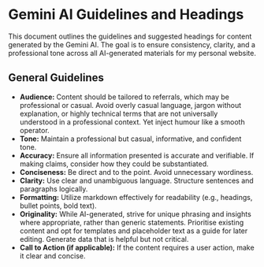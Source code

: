 # Gemini AI Guidelines and Headings

This document outlines the guidelines and suggested headings for content generated by the Gemini AI. The goal is to ensure consistency, clarity, and a professional tone across all AI-generated materials for my personal website.

## General Guidelines

*   **Audience:** Content should be tailored to referrals, which may be professional or casual. Avoid overly casual language, jargon without explanation, or highly technical terms that are not universally understood in a professional context. Yet inject humour like a smooth operator.
*   **Tone:** Maintain a professional but casual, informative, and confident tone.
*   **Accuracy:** Ensure all information presented is accurate and verifiable. If making claims, consider how they could be substantiated.
*   **Conciseness:** Be direct and to the point. Avoid unnecessary wordiness.
*   **Clarity:** Use clear and unambiguous language. Structure sentences and paragraphs logically.
*   **Formatting:** Utilize markdown effectively for readability (e.g., headings, bullet points, bold text).
*   **Originality:** While AI-generated, strive for unique phrasing and insights where appropriate, rather than generic statements. Prioritise existing content and opt for templates and placeholder text as a guide for later editing. Generate data that is helpful but not critical.
*   **Call to Action (if applicable):** If the content requires a user action, make it clear and concise.

<!--
## Suggested Headings for Content

The following headings are recommended to structure various types of content. Not all headings will be relevant for every piece of content, and you may introduce sub-headings as needed.

### 1. Introduction / Overview

*   **Purpose:** Briefly introduce the topic, project, or concept.
*   **Key Takeaways:** Summarize the main points the reader should expect.

### 2. Background / Context

*   **Problem Statement:** Describe the challenge or need being addressed.
*   **Motivation:** Explain why this topic or project is important.
*   **Relevant History:** Provide any necessary historical context.

### 3. Methodology / Approach

*   **Process:** Detail the steps or methods used.
*   **Tools & Technologies:** List the specific tools, languages, or frameworks employed.
*   **Design Choices:** Explain significant decisions made during development or planning.

### 4. Features / Functionality

*   **Core Features:** Describe the primary capabilities or components.
*   **Key Differentiators:** Highlight what makes this unique or stand out.
*   **User Experience:** Discuss how the user interacts with the system/product.

### 
->